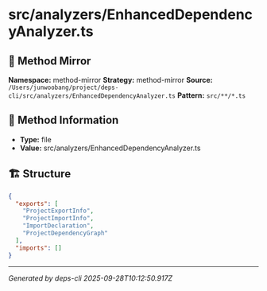 # src/analyzers/EnhancedDependencyAnalyzer.ts

## 🔧 Method Mirror

**Namespace:** method-mirror
**Strategy:** method-mirror
**Source:** `/Users/junwoobang/project/deps-cli/src/analyzers/EnhancedDependencyAnalyzer.ts`
**Pattern:** `src/**/*.ts`

## 📝 Method Information

- **Type:** file
- **Value:** src/analyzers/EnhancedDependencyAnalyzer.ts

## 🏗️ Structure

```json
{
  "exports": [
    "ProjectExportInfo",
    "ProjectImportInfo",
    "ImportDeclaration",
    "ProjectDependencyGraph"
  ],
  "imports": []
}
```

---
*Generated by deps-cli 2025-09-28T10:12:50.917Z*
